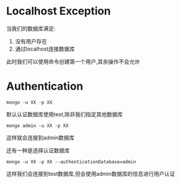 # Localhost Exception
当我们的数据库满足:
1. 没有用户存在
2. 通过localhost连接数据库

此时我们可以使用命令创建第一个用户,其余操作不会允许

# Authentication
```
mongo -u XX -p XX
```
默认认证数据库使用test,除非我们指定其他数据库
```
mongo admin -u XX -p XX
```
这样就会连接到admin数据库

还有一种是选择认证数据库
```
mongo -u XX -p XX --authenticationDatabase=admin
```
这样我们会连接到test数据库,但会使用admin数据库的信息进行用户认证